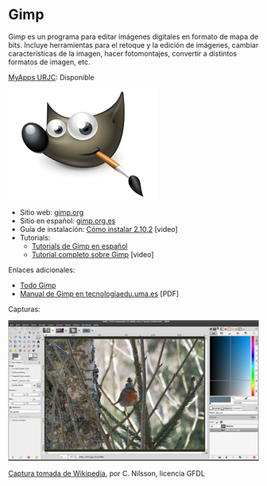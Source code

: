 ---
---

# Gimp

Gimp es un programa para editar imágenes digitales en formato de mapa de bits.
Incluye herramientas para el retoque y la edición de imágenes,
cambiar características de la imagen, hacer fotomontajes,
convertir a distintos formatos de imagen, etc.

[MyApps URJC](https://myapps.urjc.es/): Disponible

![logotipo](../images/guias/logos/gimp.png)

* Sitio web: [gimp.org](https://gimp.org)
* Sitio en español: [gimp.org.es](https://gimp.org.es)
* Guía de instalación: [Cómo instalar 2.10.2](https://www.youtube.com/watch?v=2SkWmqRCKRo) [video]
* Tutorials:
  * [Tutorials de Gimp en español](http://www.gimp.org.es/modules/downloadse/viewcat.php?cid=11)
  * [Tutorial completo sobre Gimp](https://www.youtube.com/watch?v=uX3QieANqxc) [video]

Enlaces adicionales:

* [Todo Gimp](http://todogimp.com)
* [Manual de Gimp en tecnologiaedu.uma.es](http://tecnologiaedu.uma.es/materiales/gimp/archivos/ManualGIMP_Cap1.pdf) [PDF]

Capturas:

![captura](../images/guias/capturas/gimp.png)

[Captura tomada de Wikipedia](https://es.wikipedia.org/wiki/GIMP#/media/File:GIMP_2.8.png),
por C. Nilsson, licencia GFDL